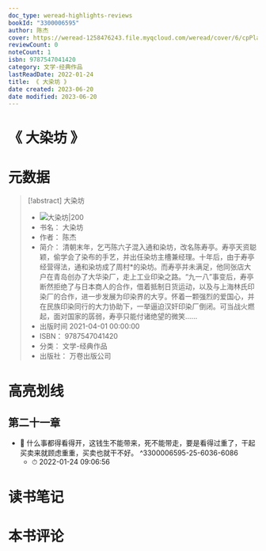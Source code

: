 ```yaml
---
doc_type: weread-highlights-reviews
bookId: "3300006595"
author: 陈杰
cover: https://weread-1258476243.file.myqcloud.com/weread/cover/6/cpPlatform_3300006595/t7_cpPlatform_3300006595.jpg
reviewCount: 0
noteCount: 1
isbn: 9787547041420
category: 文学-经典作品
lastReadDate: 2022-01-24
title: 《 大染坊 》
date created: 2023-06-20
date modified: 2023-06-20
---
```


# 《 大染坊 》

# 元数据

> [!abstract] 大染坊
> - ![ 大染坊|200](https://weread-1258476243.file.myqcloud.com/weread/cover/6/cpPlatform_3300006595/t7_cpPlatform_3300006595.jpg)
> - 书名： 大染坊
> - 作者： 陈杰
> - 简介： 清朝末年，乞丐陈六子混入通和染坊，改名陈寿亭。寿亭天资聪颖，偷学会了染布的手艺，并出任染坊主槽兼经理。十年后，由于寿亭经营得法，通和染坊成了周村*的染坊。而寿亭并未满足，他同张店大户在青岛创办了大华染厂，走上工业印染之路。“九一八”事变后，寿亭断然拒绝了与日本商人的合作，借着抵制日货运动，以及与上海林氏印染厂的合作，进一步发展为印染界的大亨。怀着一颗强烈的爱国心，并在民族印染同行的大力协助下，一举逼迫汉奸印染厂倒闭。可当战火燃起，面对国家的孱弱，寿亭只能付诸绝望的微笑……
> - 出版时间 2021-04-01 00:00:00
> - ISBN： 9787547041420
> - 分类： 文学-经典作品
> - 出版社： 万卷出版公司

# 高亮划线

## 第二十一章

- 📌 什么事都得看得开，这钱生不能带来，死不能带走，要是看得过重了，干起买卖来就顾虑重重，买卖也就干不好。 ^3300006595-25-6036-6086
    - ⏱ 2022-01-24 09:06:56

# 读书笔记

# 本书评论
